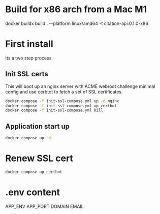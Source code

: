 # Build for x86 arch from a Mac M1

docker buildx build .  --platform linux/amd64 -t citation-api:0.1.0-x86

# First install

Its a two step process.

## Init SSL certs

This will boot up an nginx server with ACME webroot challenge minimal config and use cerbtot to fetch a set of SSL certificates.

```sh
docker compose -f init-ssl-compose.yml up -d nginx
docker compose -f init-ssl-compose.yml up certbot
docker compose -f init-ssl-compose.yml kill
```

## Application start up

```sh
docker compose up -d
```

# Renew SSL cert

```sh
docker compose up certbot
```

# .env content

APP_ENV
APP_PORT
DOMAIN
EMAIL